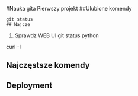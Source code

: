 #Nauka gita
Pierwszy projekt
##Ulubione komendy

    git status
    ## Najcze
1. Sprawdz WEB UI
    git status
    python

curl -I
## Najczęstsze komendy
## Deployment
